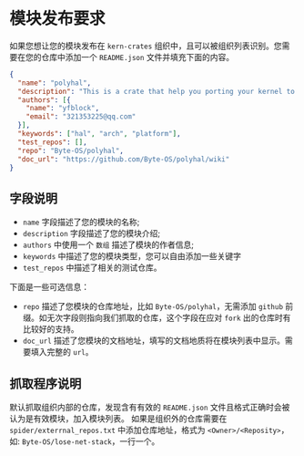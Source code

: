 # 模块发布要求

如果您想让您的模块发布在 `kern-crates` 组织中，且可以被组织列表识别。您需要在您的仓库中添加一个 `README.json` 文件并填充下面的内容。

```json
{
  "name": "polyhal",
  "description": "This is a crate that help you porting your kernel to multiple platforms.",
  "authors": [{
    "name": "yfblock",
    "email": "321353225@qq.com"
  }],
  "keywords": ["hal", "arch", "platform"],
  "test_repos": [],
  "repo": "Byte-OS/polyhal",
  "doc_url": "https://github.com/Byte-OS/polyhal/wiki"
}
```

## 字段说明

- `name` 字段描述了您的模块的名称;
- `description` 字段描述了您的模块介绍;
- `authors` 中使用一个 `数组` 描述了模块的作者信息;
- `keywords` 中描述了您的模块类型，您可以自由添加一些关键字
- `test_repos` 中描述了相关的测试仓库。

下面是一些可选信息：

- `repo` 描述了您模块的仓库地址，比如 `Byte-OS/polyhal`，无需添加 `github` 前缀。如无次字段则指向我们抓取的仓库，这个字段在应对 `fork` 出的仓库时有比较好的支持。
- `doc_url` 描述了您模块的文档地址，填写的文档地质将在模块列表中显示。需要填入完整的 `url`。


## 抓取程序说明

默认抓取组织内部的仓库，发现含有有效的 `README.json` 文件且格式正确时会被认为是有效模块，加入模块列表。
如果是组织外的仓库需要在 `spider/exterrnal_repos.txt` 中添加仓库地址，格式为 `<Owner>/<Reposity>`， 如: `Byte-OS/lose-net-stack`，一行一个。
